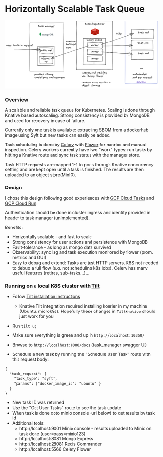 # Horizontally Scalable Task Queue 

![Architecture Overview](./docs/arch.png "Architecture Overview")

### Overview
A scalable and reliable task queue for Kubernetes.
Scaling is done through Knative based autoscaling. Strong consistency is provided by MongoDB and used for recovery in case of failure.

Currently only one task is available: extracting SBOM from a dockerhub image using Syft but new tasks can easily be added.

Task scheduling is done by [Celery](https://docs.celeryq.dev) with [Flower](flower.readthedocs.io) for metrics and manual inspection. Celery workers currently have two "work" types: run tasks by hitting a Knative route and sync task status with the manager store.

Task HTTP requests are mapped 1-1 to pods through Knative concurrency setting and are kept open until a task is finished.
The results are then uploaded to an object store(MinIO).

### Design
I chose this design following good experiences with [GCP Cloud Tasks](https://cloud.google.com/tasks) and [GCP Cloud Run](https://cloud.google.com/run)

Authentication should be done in cluster ingress and identity provided in header to task manager (unimplemented).

Benefits:
* Horizontally scalable - and fast to scale
* Strong consistency for user actions and persistence with MongoDB
* Fault-tolerance - as long as mongo data survived
* Observability: sync lag and task execution monitored by flower (prom. metrics and GUI)
* Easy to debug and extend: Tasks are just HTTP servers. K8S not needed to debug a full flow (e.g. not scheduling k8s jobs). Celery has many useful features (retires, sub-tasks...)...


### Running on a local K8S cluster with [Tilt](https://tilt.dev/)
* Follow [Tilt installation instructions](https://docs.tilt.dev/install.html)
    
    * Knative Tilt integration required installing kourier in my machine (Ubuntu, microk8s). Hopefully these changes in `TiltKnative` should just work for you.

* Run `tilt up`
* Make sure everything is green and up in `http://localhost:10350/`
* Browse to `http://localhost:8000/docs` (task_manager swagger UI)
* Schedule a new task by running the "Schedule User Task" route with this request body:
```
{
  "task_request": {
    "task_type": "syft",
    "params": {"docker_image_id": "ubuntu" }
  }
}
```
* New task ID was returned
* Use the "Get User Tasks" route to see the task update
* When task is done goto minio console (url below) to get results by task id
* Additional tools:
    * http://localhost:9001 Minio console - results uploaded to Minio on task done (user=pass=minio123)
    * http://localhost:8081 Mongo Express
    * http://localhost:28081 Redis Commander
    * http://localhost:5566 Celery Flower




